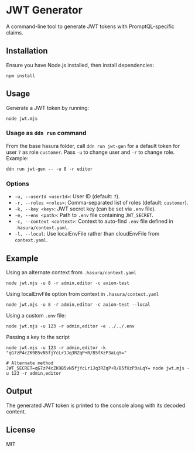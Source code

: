 # JWT Generator

A command-line tool to generate JWT tokens with PromptQL-specific claims.

## Installation

Ensure you have Node.js installed, then install dependencies:

```
npm install
```

## Usage

Generate a JWT token by running:

```
node jwt.mjs
```

### Usage as `ddn run` command

From the base hasura folder, call `ddn run jwt-gen` for a default token for user `7` as role `customer`. Pass `-u` to change user and `-r` to change role. Example:

```
ddn run jwt-gen -- -u 8 -r editor
```

### Options

- `-u, --userId <userId>`: User ID (default: `7`).
- `-r, --roles <roles>`: Comma-separated list of roles (default: `customer`).
- `-k, --key <key>`: JWT secret key (can be set via `.env` file).
- `-e, --env <path>`: Path to `.env` file containing `JWT_SECRET`.
- `-c, --context <context>`: Context to auto-find `.env` file defined in `.hasura/context.yaml`.
- `-l, --local`: Use localEnvFile rather than cloudEnvFile from `context.yaml`.

## Example

Using an alternate context from `.hasura/context.yaml`

```
node jwt.mjs -u 8 -r admin,editor -c axiom-test
```

Using localEnvFile option from context in `.hasura/context.yaml`

```
node jwt.mjs -u 8 -r admin,editor -c axiom-test --local
```

Using a custom `.env` file:

```
node jwt.mjs -u 123 -r admin,editor -e ../../.env
```

Passing a key to the script

```
node jwt.mjs -u 123 -r admin,editor -k "qG7zP4cZK9B5vN5fjYcLr1Jq3RZqP+R/B5fXzP3aLqY="

# Alternate method
JWT_SECRET=qG7zP4cZK9B5vN5fjYcLr1Jq3RZqP+R/B5fXzP3aLqY= node jwt.mjs -u 123 -r admin,editor
```

## Output

The generated JWT token is printed to the console along with its decoded content.

## License

MIT
